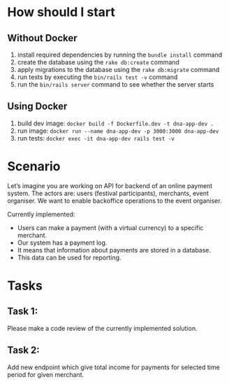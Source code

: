 # How should I start

## Without Docker
  1. install required dependencies by running the `bundle install` command
  2. create the database using the `rake db:create` command
  3. apply migrations to the database using the `rake db:migrate` command
  4. run tests by executing the `bin/rails test -v` command
  5. run the `bin/rails server` command to see whether the server starts

## Using Docker
  1. build dev image: `docker build -f Dockerfile.dev -t dna-app-dev .`
  2. run image: `docker run --name dna-app-dev -p 3000:3000 dna-app-dev`
  3. run tests: `docker exec -it dna-app-dev rails test -v`

# Scenario
Let’s imagine you are working on API for backend of an online payment system.
The actors are: users (festival participants), merchants, event organiser.
We want to enable backoffice operations to the event organiser.

Currently implemented:
- Users can make a payment (with a virtual currency) to a specific merchant.
- Our system has a payment log.
- It means that information about payments are stored in a database.
- This data can be used for reporting.

# Tasks
## Task 1:
Please make a code review of the currently implemented solution.
## Task 2:
Add new endpoint which give total income for payments for selected time period for given merchant.
